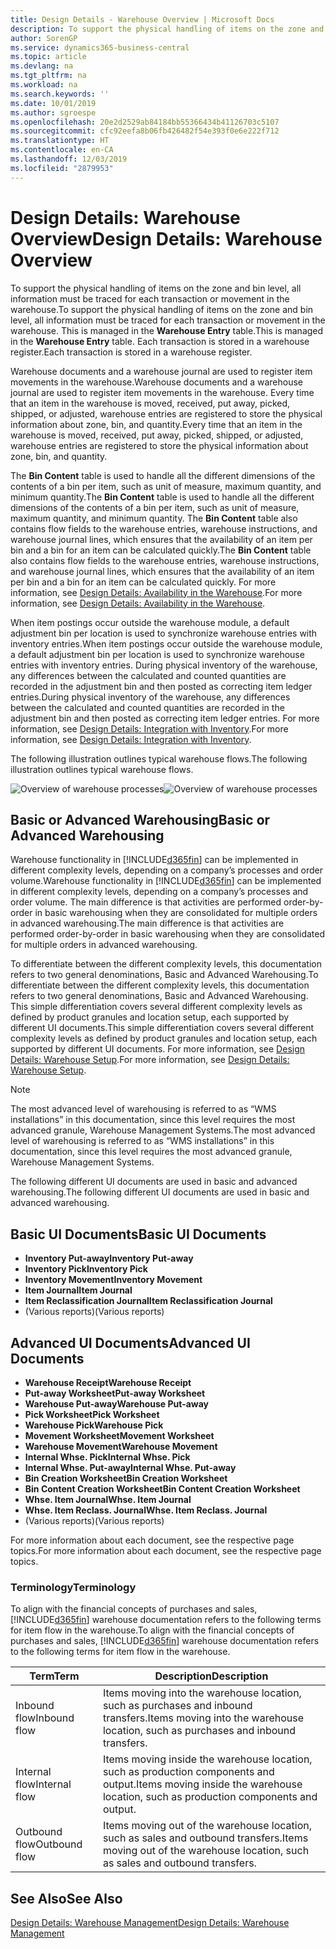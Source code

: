```yaml
---
title: Design Details - Warehouse Overview | Microsoft Docs
description: To support the physical handling of items on the zone and bin level, all information must be traced for each transaction or movement in the warehouse. This is managed in the **Warehouse Entry** table. Each transaction is stored in a warehouse register.
author: SorenGP
ms.service: dynamics365-business-central
ms.topic: article
ms.devlang: na
ms.tgt_pltfrm: na
ms.workload: na
ms.search.keywords: ''
ms.date: 10/01/2019
ms.author: sgroespe
ms.openlocfilehash: 20e2d2529ab84184bb55366434b41126703c5107
ms.sourcegitcommit: cfc92eefa8b06fb426482f54e393f0e6e222f712
ms.translationtype: HT
ms.contentlocale: en-CA
ms.lasthandoff: 12/03/2019
ms.locfileid: "2879953"
---
```

# <a name="design-details-warehouse-overview"></a><span data-ttu-id="1d89f-105">Design Details: Warehouse Overview</span><span class="sxs-lookup"><span data-stu-id="1d89f-105">Design Details: Warehouse Overview</span></span>
<span data-ttu-id="1d89f-106">To support the physical handling of items on the zone and bin level, all information must be traced for each transaction or movement in the warehouse.</span><span class="sxs-lookup"><span data-stu-id="1d89f-106">To support the physical handling of items on the zone and bin level, all information must be traced for each transaction or movement in the warehouse.</span></span> <span data-ttu-id="1d89f-107">This is managed in the **Warehouse Entry** table.</span><span class="sxs-lookup"><span data-stu-id="1d89f-107">This is managed in the **Warehouse Entry** table.</span></span> <span data-ttu-id="1d89f-108">Each transaction is stored in a warehouse register.</span><span class="sxs-lookup"><span data-stu-id="1d89f-108">Each transaction is stored in a warehouse register.</span></span>  

<span data-ttu-id="1d89f-109">Warehouse documents and a warehouse journal are used to register item movements in the warehouse.</span><span class="sxs-lookup"><span data-stu-id="1d89f-109">Warehouse documents and a warehouse journal are used to register item movements in the warehouse.</span></span> <span data-ttu-id="1d89f-110">Every time that an item in the warehouse is moved, received, put away, picked, shipped, or adjusted, warehouse entries are registered to store the physical information about zone, bin, and quantity.</span><span class="sxs-lookup"><span data-stu-id="1d89f-110">Every time that an item in the warehouse is moved, received, put away, picked, shipped, or adjusted, warehouse entries are registered to store the physical information about zone, bin, and quantity.</span></span>

<span data-ttu-id="1d89f-111">The **Bin Content** table is used to handle all the different dimensions of the contents of a bin per item, such as unit of measure, maximum quantity, and minimum quantity.</span><span class="sxs-lookup"><span data-stu-id="1d89f-111">The **Bin Content** table is used to handle all the different dimensions of the contents of a bin per item, such as unit of measure, maximum quantity, and minimum quantity.</span></span> <span data-ttu-id="1d89f-112">The **Bin Content** table also contains flow fields to the warehouse entries, warehouse instructions, and warehouse journal lines, which ensures that the availability of an item per bin and a bin for an item can be calculated quickly.</span><span class="sxs-lookup"><span data-stu-id="1d89f-112">The **Bin Content** table also contains flow fields to the warehouse entries, warehouse instructions, and warehouse journal lines, which ensures that the availability of an item per bin and a bin for an item can be calculated quickly.</span></span> <span data-ttu-id="1d89f-113">For more information, see [Design Details: Availability in the Warehouse](design-details-availability-in-the-warehouse.md).</span><span class="sxs-lookup"><span data-stu-id="1d89f-113">For more information, see [Design Details: Availability in the Warehouse](design-details-availability-in-the-warehouse.md).</span></span>  

<span data-ttu-id="1d89f-114">When item postings occur outside the warehouse module, a default adjustment bin per location is used to synchronize warehouse entries with inventory entries.</span><span class="sxs-lookup"><span data-stu-id="1d89f-114">When item postings occur outside the warehouse module, a default adjustment bin per location is used to synchronize warehouse entries with inventory entries.</span></span> <span data-ttu-id="1d89f-115">During physical inventory of the warehouse, any differences between the calculated and counted quantities are recorded in the adjustment bin and then posted as correcting item ledger entries.</span><span class="sxs-lookup"><span data-stu-id="1d89f-115">During physical inventory of the warehouse, any differences between the calculated and counted quantities are recorded in the adjustment bin and then posted as correcting item ledger entries.</span></span> <span data-ttu-id="1d89f-116">For more information, see [Design Details: Integration with Inventory](design-details-integration-with-inventory.md).</span><span class="sxs-lookup"><span data-stu-id="1d89f-116">For more information, see [Design Details: Integration with Inventory](design-details-integration-with-inventory.md).</span></span>  

<span data-ttu-id="1d89f-117">The following illustration outlines typical warehouse flows.</span><span class="sxs-lookup"><span data-stu-id="1d89f-117">The following illustration outlines typical warehouse flows.</span></span>  

<span data-ttu-id="1d89f-118">![Overview of warehouse processes](media/design_details_warehouse_management_overview.png "Overview of warehouse processes")</span><span class="sxs-lookup"><span data-stu-id="1d89f-118">![Overview of warehouse processes](media/design_details_warehouse_management_overview.png "Overview of warehouse processes")</span></span>  

## <a name="basic-or-advanced-warehousing"></a><span data-ttu-id="1d89f-119">Basic or Advanced Warehousing</span><span class="sxs-lookup"><span data-stu-id="1d89f-119">Basic or Advanced Warehousing</span></span>  
<span data-ttu-id="1d89f-120">Warehouse functionality in [!INCLUDE[d365fin](includes/d365fin_md.md)] can be implemented in different complexity levels, depending on a company’s processes and order volume.</span><span class="sxs-lookup"><span data-stu-id="1d89f-120">Warehouse functionality in [!INCLUDE[d365fin](includes/d365fin_md.md)] can be implemented in different complexity levels, depending on a company’s processes and order volume.</span></span> <span data-ttu-id="1d89f-121">The main difference is that activities are performed order-by-order in basic warehousing when they are consolidated for multiple orders in advanced warehousing.</span><span class="sxs-lookup"><span data-stu-id="1d89f-121">The main difference is that activities are performed order-by-order in basic warehousing when they are consolidated for multiple orders in advanced warehousing.</span></span>  

 <span data-ttu-id="1d89f-122">To differentiate between the different complexity levels, this documentation refers to two general denominations, Basic and Advanced Warehousing.</span><span class="sxs-lookup"><span data-stu-id="1d89f-122">To differentiate between the different complexity levels, this documentation refers to two general denominations, Basic and Advanced Warehousing.</span></span> <span data-ttu-id="1d89f-123">This simple differentiation covers several different complexity levels as defined by product granules and location setup, each supported by different UI documents.</span><span class="sxs-lookup"><span data-stu-id="1d89f-123">This simple differentiation covers several different complexity levels as defined by product granules and location setup, each supported by different UI documents.</span></span> <span data-ttu-id="1d89f-124">For more information, see [Design Details: Warehouse Setup](design-details-warehouse-setup.md).</span><span class="sxs-lookup"><span data-stu-id="1d89f-124">For more information, see [Design Details: Warehouse Setup](design-details-warehouse-setup.md).</span></span>  

> [!NOTE]  
>  <span data-ttu-id="1d89f-125">The most advanced level of warehousing is referred to as “WMS installations” in this documentation, since this level requires the most advanced granule, Warehouse Management Systems.</span><span class="sxs-lookup"><span data-stu-id="1d89f-125">The most advanced level of warehousing is referred to as “WMS installations” in this documentation, since this level requires the most advanced granule, Warehouse Management Systems.</span></span>  

 <span data-ttu-id="1d89f-126">The following different UI documents are used in basic and advanced warehousing.</span><span class="sxs-lookup"><span data-stu-id="1d89f-126">The following different UI documents are used in basic and advanced warehousing.</span></span>  

## <a name="basic-ui-documents"></a><span data-ttu-id="1d89f-127">Basic UI Documents</span><span class="sxs-lookup"><span data-stu-id="1d89f-127">Basic UI Documents</span></span>  

-   <span data-ttu-id="1d89f-128">**Inventory Put-away**</span><span class="sxs-lookup"><span data-stu-id="1d89f-128">**Inventory Put-away**</span></span>  
-   <span data-ttu-id="1d89f-129">**Inventory Pick**</span><span class="sxs-lookup"><span data-stu-id="1d89f-129">**Inventory Pick**</span></span>  
-   <span data-ttu-id="1d89f-130">**Inventory Movement**</span><span class="sxs-lookup"><span data-stu-id="1d89f-130">**Inventory Movement**</span></span>  
-   <span data-ttu-id="1d89f-131">**Item Journal**</span><span class="sxs-lookup"><span data-stu-id="1d89f-131">**Item Journal**</span></span>  
-   <span data-ttu-id="1d89f-132">**Item Reclassification Journal**</span><span class="sxs-lookup"><span data-stu-id="1d89f-132">**Item Reclassification Journal**</span></span>  
-   <span data-ttu-id="1d89f-133">(Various reports)</span><span class="sxs-lookup"><span data-stu-id="1d89f-133">(Various reports)</span></span>  

## <a name="advanced-ui-documents"></a><span data-ttu-id="1d89f-134">Advanced UI Documents</span><span class="sxs-lookup"><span data-stu-id="1d89f-134">Advanced UI Documents</span></span>  

-   <span data-ttu-id="1d89f-135">**Warehouse Receipt**</span><span class="sxs-lookup"><span data-stu-id="1d89f-135">**Warehouse Receipt**</span></span>  
-   <span data-ttu-id="1d89f-136">**Put-away Worksheet**</span><span class="sxs-lookup"><span data-stu-id="1d89f-136">**Put-away Worksheet**</span></span>  
-   <span data-ttu-id="1d89f-137">**Warehouse Put-away**</span><span class="sxs-lookup"><span data-stu-id="1d89f-137">**Warehouse Put-away**</span></span>  
-   <span data-ttu-id="1d89f-138">**Pick Worksheet**</span><span class="sxs-lookup"><span data-stu-id="1d89f-138">**Pick Worksheet**</span></span>  
-   <span data-ttu-id="1d89f-139">**Warehouse Pick**</span><span class="sxs-lookup"><span data-stu-id="1d89f-139">**Warehouse Pick**</span></span>  
-   <span data-ttu-id="1d89f-140">**Movement Worksheet**</span><span class="sxs-lookup"><span data-stu-id="1d89f-140">**Movement Worksheet**</span></span>  
-   <span data-ttu-id="1d89f-141">**Warehouse Movement**</span><span class="sxs-lookup"><span data-stu-id="1d89f-141">**Warehouse Movement**</span></span>  
-   <span data-ttu-id="1d89f-142">**Internal Whse. Pick**</span><span class="sxs-lookup"><span data-stu-id="1d89f-142">**Internal Whse. Pick**</span></span>  
-   <span data-ttu-id="1d89f-143">**Internal Whse. Put-away**</span><span class="sxs-lookup"><span data-stu-id="1d89f-143">**Internal Whse. Put-away**</span></span>  
-   <span data-ttu-id="1d89f-144">**Bin Creation Worksheet**</span><span class="sxs-lookup"><span data-stu-id="1d89f-144">**Bin Creation Worksheet**</span></span>  
-   <span data-ttu-id="1d89f-145">**Bin Content Creation Worksheet**</span><span class="sxs-lookup"><span data-stu-id="1d89f-145">**Bin Content Creation Worksheet**</span></span>  
-   <span data-ttu-id="1d89f-146">**Whse. Item Journal**</span><span class="sxs-lookup"><span data-stu-id="1d89f-146">**Whse. Item Journal**</span></span>  
-   <span data-ttu-id="1d89f-147">**Whse. Item Reclass. Journal**</span><span class="sxs-lookup"><span data-stu-id="1d89f-147">**Whse. Item Reclass. Journal**</span></span>  
-   <span data-ttu-id="1d89f-148">(Various reports)</span><span class="sxs-lookup"><span data-stu-id="1d89f-148">(Various reports)</span></span>  

<span data-ttu-id="1d89f-149">For more information about each document, see the respective page topics.</span><span class="sxs-lookup"><span data-stu-id="1d89f-149">For more information about each document, see the respective page topics.</span></span>  

### <a name="terminology"></a><span data-ttu-id="1d89f-150">Terminology</span><span class="sxs-lookup"><span data-stu-id="1d89f-150">Terminology</span></span>  
<span data-ttu-id="1d89f-151">To align with the financial concepts of purchases and sales, [!INCLUDE[d365fin](includes/d365fin_md.md)] warehouse documentation refers to the following terms for item flow in the warehouse.</span><span class="sxs-lookup"><span data-stu-id="1d89f-151">To align with the financial concepts of purchases and sales, [!INCLUDE[d365fin](includes/d365fin_md.md)] warehouse documentation refers to the following terms for item flow in the warehouse.</span></span>  

|<span data-ttu-id="1d89f-152">Term</span><span class="sxs-lookup"><span data-stu-id="1d89f-152">Term</span></span>|<span data-ttu-id="1d89f-153">Description</span><span class="sxs-lookup"><span data-stu-id="1d89f-153">Description</span></span>|  
|----------|---------------------------------------|  
|<span data-ttu-id="1d89f-154">Inbound flow</span><span class="sxs-lookup"><span data-stu-id="1d89f-154">Inbound flow</span></span>|<span data-ttu-id="1d89f-155">Items moving into the warehouse location, such as purchases and inbound transfers.</span><span class="sxs-lookup"><span data-stu-id="1d89f-155">Items moving into the warehouse location, such as purchases and inbound transfers.</span></span>|  
|<span data-ttu-id="1d89f-156">Internal flow</span><span class="sxs-lookup"><span data-stu-id="1d89f-156">Internal flow</span></span>|<span data-ttu-id="1d89f-157">Items moving inside the warehouse location, such as production components and output.</span><span class="sxs-lookup"><span data-stu-id="1d89f-157">Items moving inside the warehouse location, such as production components and output.</span></span>|  
|<span data-ttu-id="1d89f-158">Outbound flow</span><span class="sxs-lookup"><span data-stu-id="1d89f-158">Outbound flow</span></span>|<span data-ttu-id="1d89f-159">Items moving out of the warehouse location, such as sales and outbound transfers.</span><span class="sxs-lookup"><span data-stu-id="1d89f-159">Items moving out of the warehouse location, such as sales and outbound transfers.</span></span>|  

## <a name="see-also"></a><span data-ttu-id="1d89f-160">See Also</span><span class="sxs-lookup"><span data-stu-id="1d89f-160">See Also</span></span>  
 [<span data-ttu-id="1d89f-161">Design Details: Warehouse Management</span><span class="sxs-lookup"><span data-stu-id="1d89f-161">Design Details: Warehouse Management</span></span>](design-details-warehouse-management.md)
